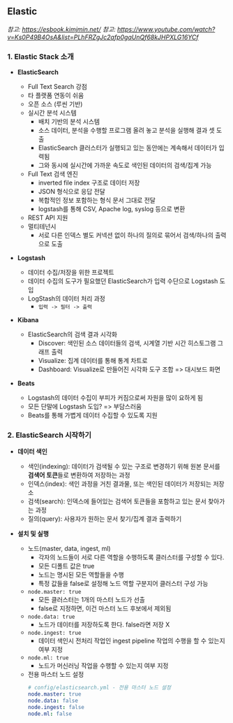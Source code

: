 ## Elastic
*참고: https://esbook.kimjmin.net/*
*참고: https://www.youtube.com/watch?v=Ks0P49B4OsA&list=PLhFRZgJc2afp0gaUnQf68kJHPXLG16YCf*

### 1. Elastic Stack 소개
- **ElasticSearch**
    - Full Text Search 강점
    - 타 플랫폼 연동이 쉬움
    - 오픈 소스 (루씬 기반)
    - 실시간 분석 시스템
        - 배치 기반의 분석 시스템
        - 소스 데이터, 분석을 수행할 프로그램 올려 놓고 분석을 실행해 결과 셋 도출
        - ElasticSearch 클러스터가 실행되고 있는 동안에는 계속해서 데이터가 입력됨
        - 그와 동시에 실시간에 가까운 속도로 색인된 데이터의 검색/집계 가능
    - Full Text 검색 엔진
        - inverted file index 구조로 데이터 저장
        - JSON 형식으로 응답 전달
        - 복합적인 정보 포함하는 형식 문서 그대로 전달
        - logstash를 통해 CSV, Apache log, syslog 등으로 변환
    - REST API 지원
    - 멀티테넌시
        - 서로 다른 인덱스 별도 커넥션 없이 하나의 질의로 묶어서 검색/하나의 출력으로 도출

- **Logstash**
    - 데이터 수집/저장을 위한 프로젝트
    - 데이터 수집의 도구가 필요했던 ElasticSearch가 입력 수단으로 Logstash 도입
    - LogStash의 데이터 처리 과정
        - `입력 -> 필터 -> 출력`

- **Kibana**
    - ElasticSearch의 검색 결과 시각화
        - Discover: 색인된 소스 데이터들의 검색, 시계열 기반 시간 히스토그램 그래프 출력
        - Visualize: 집계 데이터를 통해 통계 차트로
        - Dashboard: Visualize로 만들어진 시각화 도구 조합 => 대시보드 화면

- **Beats**
    - Logstash의 데이터 수집이 부피가 커짐으로써 자원을 많이 요하게 됨
    - 모든 단말에 Logstash 도입? => 부담스러움
    - Beats를 통해 가볍게 데이터 수집할 수 있도록 지원

### 2. ElasticSearch 시작하기
- **데이터 색인**
  - 색인(indexing): 데이터가 검색될 수 있는 구조로 변경하기 위해 원본 문서를 **검색어 토큰**들로 변환하여 저장하는 과정
  - 인덱스(index): 색인 과정을 거친 결과물, 또는 색인된 데이터가 저장되는 저장소
  - 검색(search): 인덱스에 들어있는 검색어 토큰들을 포함하고 있는 문서 찾아가는 과정
  - 질의(query): 사용자가 원하는 문서 찾기/집계 결과 출력하기

- **설치 및 실행**
  - 노드(master, data, ingest, ml)
    - 각자의 노드들이 서로 다른 역할을 수행하도록 클러스터를 구성할 수 있다. 
    - 모든 디폴트 값은 true
    - 노드는 명시된 모든 역할들을 수행
    - 특정 값들을 false로 설정해 노드 역할 구분지어 클러스터 구성 가능
  - `node.master: true`
    - 모든 클러스터는 1개의 마스터 노드가 선출
    - false로 지정하면, 이건 마스터 노드 후보에서 제외됨
  - `node.data: true`
    - 노드가 데이터를 저장하도록 한다. false라면 저장 X
  - `node.ingest: true`
    - 데이터 색인시 전처리 작업인 ingest pipeline 작업의 수행을 할 수 있는지 여부 지정
  - `node.ml: true`
    - 노드가 머신러닝 작업을 수행할 수 있는지 여부 지정
  - 전용 마스터 노드 설정
    ```yml
    # config/elasticsearch.yml - 전용 마스터 노드 설정
    node.master: true
    node.data: false
    node.ingest: false
    node.ml: false
    ```


























